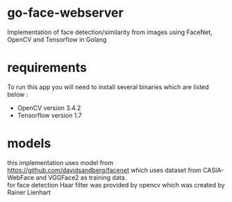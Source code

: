 # go-face-webserver
Implementation of face detection/similarity from images using FaceNet, OpenCV and Tensorflow in Golang

# requirements
To run this app you will need to install several binaries which are listed below :
* OpenCV version 3.4.2
* Tensorflow version 1.7

# models
this implementation uses model from https://github.com/davidsandberg/facenet 
which uses dataset from CASIA-WebFace and VGGFace2 as training data. <br/>
for face detection Haar filter was provided by opencv which was created by Rainer Lienhart
